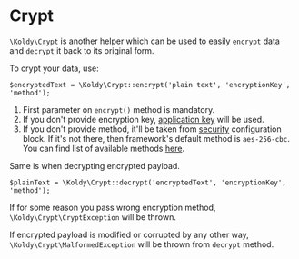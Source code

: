 # Crypt

`\Koldy\Crypt` is another helper which can be used to easily `encrypt` data and `decrypt` it back to its original form.

To crypt your data, use:

```
$encryptedText = \Koldy\Crypt::encrypt('plain text', 'encryptionKey', 'method');
```

1. First parameter on `encrypt()` method is mandatory.
2. If you don't provide encryption key, [application key](configuration.md#key) will be used.
3. If you don't provide method, it'll be taken from [security](configuration.md#security) configuration block. If it's
not there, then framework's default method is `aes-256-cbc`. You can find list of available methods [here](http://php.net/manual/en/function.openssl-get-cipher-methods.php).

Same is when decrypting encrypted payload.

```
$plainText = \Koldy\Crypt::decrypt('encryptedText', 'encryptionKey', 'method');
```

If for some reason you pass wrong encryption method, `\Koldy\Crypt\CryptException` will be thrown.

If encrypted payload is modified or corrupted by any other way, `\Koldy\Crypt\MalformedException` will be thrown
from `decrypt` method.